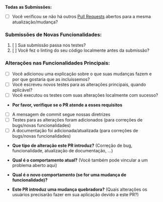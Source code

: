
**Todas as Submissões:**

* [ ] Você verificou se não há outros [Pull Requests](https://github.com/grupyrn/jararaca/pulls) abertos para a mesma atualização/mudança?

### Submissões de Novas Funcionalidades:

1. [ ] Sua submissão passa nos testes?
2. [ ] Você fez o linting do seu código localmente antes da submissão?

### Alterações nas Funcionalidades Principais:

* [ ] Você adicionou uma explicação sobre o que suas mudanças fazem e por que gostaria que as incluíssemos?
* [ ] Você escreveu novos testes para as alterações principais, quando aplicável?
* [ ] Você executou os testes com suas alterações localmente com sucesso?

* **Por favor, verifique se o PR atende a esses requisitos**
- [ ] A mensagem de commit segue nossas diretrizes
- [ ] Testes para as alterações foram adicionados (para correções de bugs/novas funcionalidades)
- [ ] A documentação foi adicionada/atualizada (para correções de bugs/novas funcionalidades)

* **Que tipo de alteração este PR introduz?** (Correção de bug, funcionalidade, atualização de documentação, ...)

* **Qual é o comportamento atual?** (Você também pode vincular a um problema aberto aqui)

* **Qual é o novo comportamento (se for uma mudança de funcionalidade)?**

* **Este PR introduz uma mudança quebradora?** (Quais alterações os usuários precisarão fazer em sua aplicação devido a este PR?)

